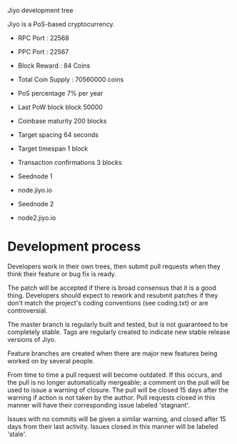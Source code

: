 
Jiyo development tree

Jiyo is a PoS-based cryptocurrency.

* RPC Port : 22568
* PPC Port : 22567
* Block Reward : 84 Coins
* Total Coin Supply : 70560000 coins
* PoS percentage	7% per year
* Last PoW block	block 50000
* Coinbase maturity	200 blocks
* Target spacing	64 seconds
* Target timespan	1 block
* Transaction confirmations	3 blocks

* Seednode 1	
* node.jiyo.io
* Seednode 2	
* node2.jiyo.io



Development process
===========================

Developers work in their own trees, then submit pull requests when
they think their feature or bug fix is ready.

The patch will be accepted if there is broad consensus that it is a
good thing.  Developers should expect to rework and resubmit patches
if they don't match the project's coding conventions (see coding.txt)
or are controversial.

The master branch is regularly built and tested, but is not guaranteed
to be completely stable. Tags are regularly created to indicate new
stable release versions of Jiyo.

Feature branches are created when there are major new features being
worked on by several people.

From time to time a pull request will become outdated. If this occurs, and
the pull is no longer automatically mergeable; a comment on the pull will
be used to issue a warning of closure. The pull will be closed 15 days
after the warning if action is not taken by the author. Pull requests closed
in this manner will have their corresponding issue labeled 'stagnant'.

Issues with no commits will be given a similar warning, and closed after
15 days from their last activity. Issues closed in this manner will be 
labeled 'stale'.
